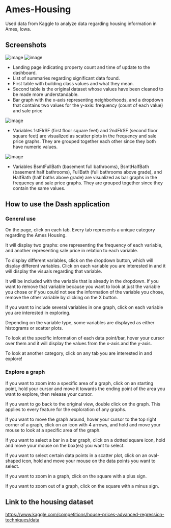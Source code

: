 # Ames-Housing

Used data from Kaggle to analyze data regarding housing information in Ames, Iowa.

## Screenshots
![image](https://github.com/SteveDog16/Ames-Housing/assets/96502117/1415b312-3244-484d-90e4-cc8d8f300c3c)
![image](https://github.com/SteveDog16/Ames-Housing/assets/96502117/b339af78-51c4-4b3c-a70f-007adb9d13f8)

- Landing page indicating property count and time of update to the dashboard.
- List of summaries regarding significant data found.
- First table with building class values and what they mean.
- Second table is the original dataset whose values have been cleaned to be made more understandable.
- Bar graph with the x-axis representing neighborhoods, and a dropdown that contains two values for the y-axis: frequency (count of each value) and sale price

![image](https://github.com/SteveDog16/Ames-Housing/assets/96502117/f5bd714f-e6bc-4b1e-b738-0f5a8070a258)

- Variables 1stFlrSF (first floor square feet) and 2ndFlrSF (second floor square feet) are visualized as scatter plots in the frequency and sale price graphs. They are grouped together each other since they both have numeric values.

![image](https://github.com/SteveDog16/Ames-Housing/assets/96502117/d635b0c5-ba57-4efe-8223-3423aff7ca41)

- Variables BsmtFullBath (basement full bathrooms), BsmtHalfBath (basement half bathrooms), FullBath (full bathrooms above grade), and HalfBath (half baths above grade) are visualized as bar graphs in the frequency and sale price graphs. They are grouped together since they contain the same values.


## How to use the Dash application

### General use

On the page, click on each tab. Every tab represents a unique category regarding the Ames Housing.

It will display two graphs: one representing the frequency of each variable, and another representing sale price in relation to each variable.

To display different variables, click on the dropdown button, which will display different variables. Click on each variable you are interested in and it will display the visuals regarding that variable.

It will be included with the variable that is already in the dropdown. If you want to remove that variable because you want to look at just the variable you chose or if you could not see the information of the variable you chose, remove the other variable by clicking on the X button.

If you want to include several variables in one graph, click on each variable you are interested in exploring.

Depending on the variable type, some variables are displayed as either histograms or scatter plots.

To look at the specific information of each data point/bar, hover your cursor over them and it will display the values from the x-axis and the y-axis.

To look at another category, click on any tab you are interested in and explore!

### Explore a graph

If you want to zoom into a specific area of a graph, click on an starting point, hold your cursor and move it towards the ending point of the area you want to explore, then release your cursor. 

If you want to go back to the original view, double click on the graph. This applies to every feature for the exploration of any graphs.

If you want to move the graph around, hover your cursor to the top right corner of a graph, click on an icon with 4 arrows, and hold and move your mouse to look at a specific area of the graph.

If you want to select a bar in a bar graph, click on a dotted square icon, hold and move your mouse on the box(es) you want to select.

If you want to select certain data points in a scatter plot, click on an oval-shaped icon, hold and move your mouse on the data points you want to select.

If you want to zoom in a graph, click on the square with a plus sign.

If you want to zoom out of a graph, click on the square with a minus sign.

## Link to the housing dataset

https://www.kaggle.com/competitions/house-prices-advanced-regression-techniques/data
